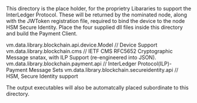 
This directory is the place holder, for the proprietry Libararies to support the InterLedger Protocol.
These will be returned by the nominated node, along with the JWToken registration file, required to bind the device to the node HSM Secure Identity.
Place the four supplied dll files inside this directory and build the Payment Client.

vm.data.library.blockchain.api.device.Model   // Device Support
vm.data.library.blockchain.cms                // IETF CMS RFC5652 Cryptographic Message snatax, with ILP Support (re-engineered into JSON).
vm.data.library.blockchain.payment.api        // InterLedger Protocol(ILP)-Payment Message Sets
vm.data.library.blockchain.secureidentity.api // HSM, Secure Identity support

The output executables will also be automatcally placed subordinate to this directory.
